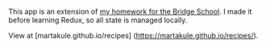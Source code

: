 This app is an extension of [my homework for the Bridge School](https://github.com/martakule/react-promise-homework). I made it before learning Redux, so all state is managed locally.

View at [martakule.github.io/recipes] (https://martakule.github.io/recipes/).